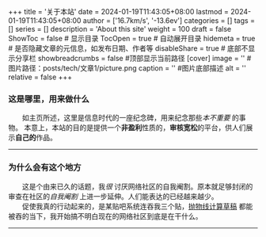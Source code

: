 +++
title = '关于本站'
date = 2024-01-19T11:43:05+08:00
lastmod = 2024-01-19T11:43:05+08:00
author = ['16.7km/s', '-13.6ev']
categories = []
tags = []
series = []
description = 'About this site'
weight = 100
draft = false
ShowToc = false  # 显示目录
TocOpen = true # 自动展开目录
hidemeta = true # 是否隐藏文章的元信息，如发布日期、作者等
disableShare = true # 底部不显示分享栏
showbreadcrumbs = false #顶部显示当前路径
[cover]
    image = '' #图片路径：posts/tech/文章1/picture.png
    caption = '' #图片底部描述
    alt = ''
    relative = false
+++

### 这是哪里，用来做什么

&emsp;&emsp;如主页所述，这里是信息时代的一座纪念碑，用来纪念那些*本不重要* 的事物。
本意上，本站的目的是提供一个**非盈利**性质的，**审核宽松**的平台，供人们展示**自己的**作品。  

----
### 为什么会有这个地方

&emsp;&emsp;这是个由来已久的话题，我*很* 讨厌网络社区的自我阉割。原本就足够封闭的审查在社区的*自我阉割* 上进一步延伸。人们能表达的已经越来越少。  
&emsp;&emsp;促使我真的行动起来的，是某贴吧系统连吞我三个贴，[抛物线计算草稿][parabola_draft] 都能被吞的当下，我开始搞不明白现在的网络社区到底是在干什么。  

[parabola_draft]: https://img.tcio3.top/about--23.9.17-parabola.png

----